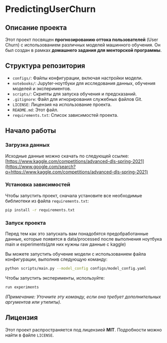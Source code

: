 # PredictingUserChurn

## Описание проекта

Этот проект посвящен **прогнозированию оттока пользователей** (User Churn) с использованием различных моделей машинного обучения. Он был создан в рамках **домашнего задания для менторской программы**.

## Структура репозитория

  * `configs/`: Файлы конфигурации, включая настройки модели.
  * `notebooks/`: Jupyter-ноутбуки для исследования данных, обучения моделей и экспериментов.
  * `scripts/`: Скрипты для запуска обучения и предсказаний.
  * `.gitignore`: Файл для игнорирования служебных файлов Git.
  * `LICENSE`: Лицензия на использование проекта.
  * `README.md`: Этот файл.
  * `requirements.txt`: Список зависимостей проекта.

## Начало работы

### Загрузка данных

Исходные данные можно скачать по следующей ссылке:
[https://www.kaggle.com/competitions/advanced-dls-spring-2021](https://www.google.com/search?q=https://www.kaggle.com/competitions/advanced-dls-spring-2021)

### Установка зависимостей

Чтобы запустить проект, сначала установите все необходимые библиотеки из файла `requirements.txt`:

```bash
pip install -r requirements.txt
```

### Запуск проекта
Перед тем как это запускать вам понадобятся предобработанные данные, которые появятся в data/processed после выполнения ноутбука main и experiments(для них нужны raw данные с kaggle)

Вы можете запустить обучение модели с использованием файла конфигурации, выполнив следующую команду:

```bash
python scripts/main.py --model_config configs/model_config.yaml
```

Чтобы запустить эксперименты, используйте:

```bash
run experiments
```

*(Примечание: Уточните эту команду, если она требует дополнительных аргументов или утилиты).*

## Лицензия

Этот проект распространяется под лицензией **MIT**. Подробности можно найти в файле `LICENSE`.
